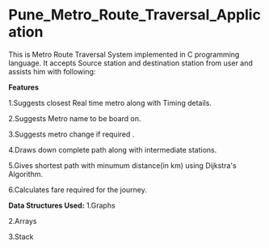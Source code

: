 # Pune_Metro_Route_Traversal_Application

This is Metro Route Traversal System implemented in C programming language. It accepts Source station and destination station from user and assists him with following:

__Features__


1.Suggests closest Real time metro along with Timing details.

2.Suggests Metro name to be board on.

3.Suggests metro change if required .

4.Draws down complete path along with intermediate stations.

5.Gives shortest path with minumum distance(in km) using Dijkstra's Algorithm.

6.Calculates fare required for the journey.

__Data Structures Used:__
1.Graphs 

2.Arrays

3.Stack

